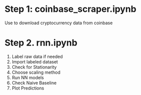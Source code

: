 # Step 1: coinbase_scraper.ipynb

Use to download cryptocurrency data from coinbase

# Step 2. rnn.ipynb

1. Label raw data if needed
2. Import labeled dataset
3. Check for Stationarity
4. Choose scaling method
5. Run NN models
6. Check Naive Baseline
7. Plot Predictions
